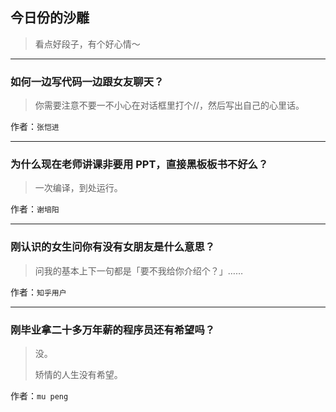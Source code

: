 ## 今日份的沙雕

> 看点好段子，有个好心情～


 
---

### 如何一边写代码一边跟女友聊天？

> 你需要注意不要一不小心在对话框里打个//，然后写出自己的心里话。


作者：`张恺进`

---

### 为什么现在老师讲课非要用 PPT，直接黑板板书不好么？

> 一次编译，到处运行。


作者：`谢培阳`

---

### 刚认识的女生问你有没有女朋友是什么意思？

> 问我的基本上下一句都是「要不我给你介绍个？」……


作者：`知乎用户`

---

### 刚毕业拿二十多万年薪的程序员还有希望吗？

> 没。
> 
> 矫情的人生没有希望。


作者：`mu peng`